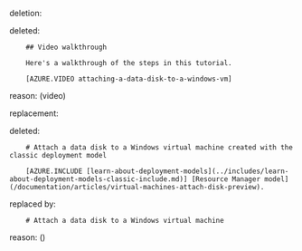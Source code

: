 deletion:

deleted:

		## Video walkthrough
		
		Here's a walkthrough of the steps in this tutorial.
		
		[AZURE.VIDEO attaching-a-data-disk-to-a-windows-vm]

reason: (video)

replacement:

deleted:

		# Attach a data disk to a Windows virtual machine created with the classic deployment model
		
		[AZURE.INCLUDE [learn-about-deployment-models](../includes/learn-about-deployment-models-classic-include.md)] [Resource Manager model](/documentation/articles/virtual-machines-attach-disk-preview).

replaced by:

		# Attach a data disk to a Windows virtual machine

reason: ()

